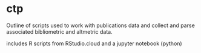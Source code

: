 # ctp

Outline of scripts used to work with publications data and collect and parse associated bibliometric and altmetric data.

includes R scripts from RStudio.cloud and a jupyter notebook (python)
